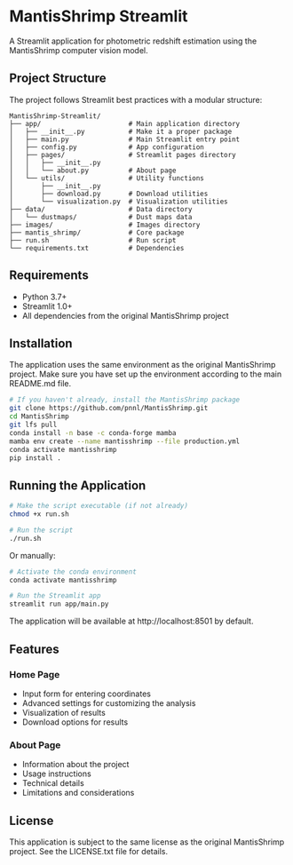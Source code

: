 # MantisShrimp Streamlit

A Streamlit application for photometric redshift estimation using the MantisShrimp computer vision model.

## Project Structure

The project follows Streamlit best practices with a modular structure:

```
MantisShrimp-Streamlit/
├── app/                      # Main application directory
│   ├── __init__.py           # Make it a proper package
│   ├── main.py               # Main Streamlit entry point
│   ├── config.py             # App configuration
│   ├── pages/                # Streamlit pages directory
│   │   ├── __init__.py
│   │   └── about.py          # About page
│   └── utils/                # Utility functions
│       ├── __init__.py
│       ├── download.py       # Download utilities
│       └── visualization.py  # Visualization utilities
├── data/                     # Data directory
│   └── dustmaps/             # Dust maps data
├── images/                   # Images directory
├── mantis_shrimp/            # Core package
├── run.sh                    # Run script
└── requirements.txt          # Dependencies
```

## Requirements

- Python 3.7+
- Streamlit 1.0+
- All dependencies from the original MantisShrimp project

## Installation

The application uses the same environment as the original MantisShrimp project. Make sure you have set up the environment according to the main README.md file.

```bash
# If you haven't already, install the MantisShrimp package
git clone https://github.com/pnnl/MantisShrimp.git
cd MantisShrimp
git lfs pull
conda install -n base -c conda-forge mamba
mamba env create --name mantisshrimp --file production.yml
conda activate mantisshrimp
pip install .
```

## Running the Application

```bash
# Make the script executable (if not already)
chmod +x run.sh

# Run the script
./run.sh
```

Or manually:

```bash
# Activate the conda environment
conda activate mantisshrimp

# Run the Streamlit app
streamlit run app/main.py
```

The application will be available at http://localhost:8501 by default.

## Features

### Home Page

- Input form for entering coordinates
- Advanced settings for customizing the analysis
- Visualization of results
- Download options for results

### About Page

- Information about the project
- Usage instructions
- Technical details
- Limitations and considerations

## License

This application is subject to the same license as the original MantisShrimp project. See the LICENSE.txt file for details.

